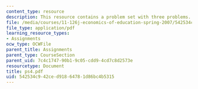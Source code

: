 ```yaml
---
content_type: resource
description: This resource contains a problem set with three problems.
file: /media/courses/11-126j-economics-of-education-spring-2007/542534c942ced91864781d86bc4b5315_ps4.pdf
file_type: application/pdf
learning_resource_types:
- Assignments
ocw_type: OCWFile
parent_title: Assignments
parent_type: CourseSection
parent_uid: 7c4c1747-90b1-9c05-cdd9-4cd7c8d2573e
resourcetype: Document
title: ps4.pdf
uid: 542534c9-42ce-d918-6478-1d86bc4b5315
---
```

